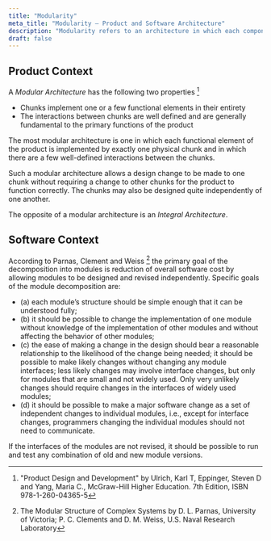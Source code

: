 ```yaml
---
title: "Modularity"
meta_title: "Modularity – Product and Software Architecture"
description: "Modularity refers to an architecture in which each component fulfills a clear function and interacts through well-defined interfaces. It enables independent design and changes, making systems more adaptable and maintainable, whether in physical products or software."
draft: false
---
```


## Product Context

A *Modular Architecture* has the following two properties [^1]

* Chunks implement one or a few functional elements in their entirety
* The interactions between chunks are well defined and are generally fundamental to the  primary functions of the product

The most modular architecture is one in which each functional element of the product  is implemented by exactly one physical chunk and in which there are a few well-defined  interactions between the chunks.

Such a modular architecture allows a design change to be  made to one chunk without requiring a change to other chunks for the product to function  correctly. The chunks may also be designed quite independently of one another.  

The opposite of a modular architecture is an *Integral Architecture*.

## Software Context

According to Parnas, Clement and Weiss [^2] the primary goal of the decomposition into modules is reduction of overall software cost by allowing
modules to be designed and revised independently. Specific goals of the module decomposition are:

* (a) each module’s structure should be simple enough that it can be understood fully;
* (b) it should be possible to change the implementation of one module without knowledge of the implementation
of other modules and without affecting the behavior of other modules;
* (c) the ease of making a change in the design should bear a reasonable relationship to the likelihood of
the change being needed; it should be possible to make likely changes without changing any
module interfaces; less likely changes may involve interface changes, but only for modules that are
small and not widely used. Only very unlikely changes should require changes in the interfaces of
widely used modules;
* (d) it should be possible to make a major software change as a set of independent changes to individual
modules, i.e., except for interface changes, programmers changing the individual modules should
not need to communicate.

If the interfaces of the modules are not revised, it should be possible to run and test any combination of old and new module versions.

[^1]: "Product Design and Development" by Ulrich, Karl T, Eppinger, Steven D and Yang, Maria  C., McGraw-Hill Higher Education. 7th Edition, ISBN 978-1-260-04365-5
[^2]: The Modular Structure of Complex Systems by D. L. Parnas, University of Victoria; P. C. Clements and D. M. Weiss, U.S. Naval Research Laboratory
